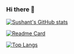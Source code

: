 ### Hi there 👋

[![Sushant's GitHub stats](https://github-readme-stats.vercel.app/api?username=sushantgwr87&hide=contribs,prs,issues&show_icons=true&theme=midnight-purple)](https://github.com/sushantgwr87)

[![Readme Card](https://github-readme-stats.vercel.app/api/pin/?username=sushnatgwr87&repo=github-readme-stats&theme=midnight-purple)](https://github.com/sushantgwr87/portfolio)

[![Top Langs](https://github-readme-stats.vercel.app/api/top-langs/?username=sushantgwr87&theme=midnight-purple)](https://github.com/sushantgwr87)
